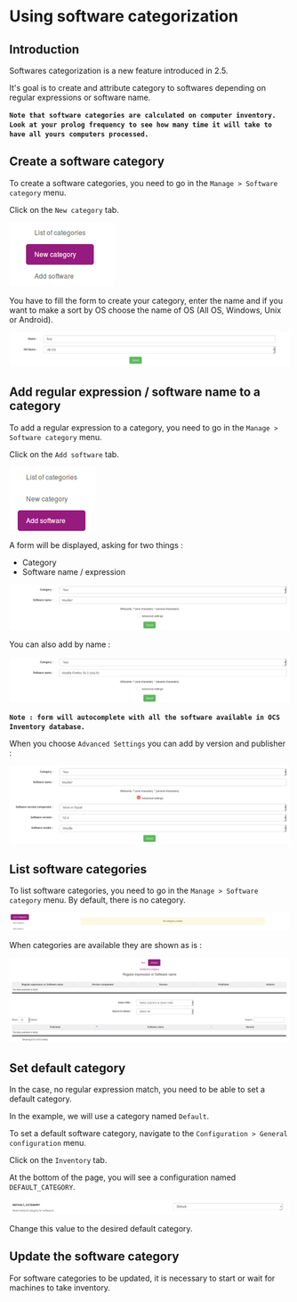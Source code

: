 # Using software categorization

## Introduction

Softwares categorization is a new feature introduced in 2.5.

It's goal is to create and attribute category to softwares depending on regular expressions or software name.

**`Note that software categories are calculated on computer inventory. Look at your prolog frequency to see how many time it will take to have all yours computers processed.`**

## Create a software category

To create a software categories, you need to go in the ```Manage > Software category``` menu.

Click on the ```New category``` tab.

![Create category](../../img/server/reports/software_categories_tab_create.png)

You have to fill the form to create your category, enter the name and if you want to make a sort by OS choose the name of OS (All OS, Windows, Unix or Android).

![Category form](../../img/server/reports/software_categories_category_form_create.png)

## Add regular expression / software name to a category

To add a regular expression to a category, you need to go in the ```Manage > Software category``` menu.

Click on the ```Add software``` tab.

![Add soft tab](../../img/server/reports/software_categories_tab_add_soft.png)

A form will be displayed, asking for two things :
* Category
* Software name / expression

![Add regular exp](../../img/server/reports/software_categories_add_regular_exp.png)

You can also add by name :

![Add by name](../../img/server/reports/software_categories_add_soft_name.png)

**`Note : form will autocomplete with all the software available in OCS Inventory database.`**

When you choose ```Advanced Settings``` you can add by version and publisher :

![Add by name](../../img/server/reports/software_categories_advance_settings.png)

## List software categories

To list software categories, you need to go in the ```Manage > Software category``` menu.
By default, there is no category.

![Empty list soft cat](../../img/server/reports/software_categories_list_empty.png)

When categories are available they are shown as is :

![List soft cat](../../img/server/reports/software_categories_list_categories.png)

## Set default category

In the case, no regular expression match, you need to be able to set a default category.

In the example, we will use a category named ```Default```.

To set a default software category, navigate to the ```Configuration > General configuration``` menu.

Click on the ```Inventory``` tab.

At the bottom of the page, you will see a configuration named ```DEFAULT_CATEGORY```.

![Default cat](../../img/server/reports/software_categories_default_config.png)

Change this value to the desired default category.

## Update the software category

For software categories to be updated, it is necessary to start or wait for machines to take inventory.
